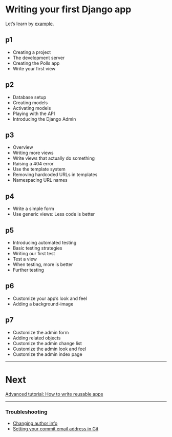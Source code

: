 # Writing your first Django app

Let’s learn by [example](https://docs.djangoproject.com/en/2.1/intro/tutorial01/).

## p1
- Creating a project
- The development server
- Creating the Polls app
- Write your first view

## p2
- Database setup
- Creating models
- Activating models
- Playing with the API
- Introducing the Django Admin

## p3
- Overview
- Writing more views
- Write views that actually do something
- Raising a 404 error
- Use the template system
- Removing hardcoded URLs in templates
- Namespacing URL names

## p4
- Write a simple form
- Use generic views: Less code is better

## p5
- Introducing automated testing
- Basic testing strategies
- Writing our first test
- Test a view
- When testing, more is better
- Further testing

## p6
- Customize your app’s look and feel
- Adding a background-image

## p7
- Customize the admin form
- Adding related objects
- Customize the admin change list
- Customize the admin look and feel
- Customize the admin index page

---

# Next

[Advanced tutorial: How to write reusable apps](https://docs.djangoproject.com/en/2.1/intro/reusable-apps/)




---

### Troubleshooting

- [Changing author info](https://help.github.com/articles/changing-author-info/)
- [Setting your commit email address in Git](https://help.github.com/articles/setting-your-commit-email-address-in-git/)

